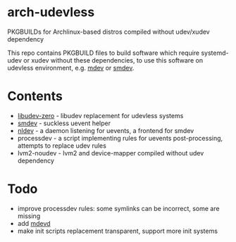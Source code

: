 # arch-udevless
PKGBUILDs for Archlinux-based distros compiled without udev/xudev dependency

This repo contains PKGBUILD files to build software which require systemd-udev or xudev without these dependencies,
to use this software on udevless environment, e.g. [mdev](https://git.busybox.net/busybox/plain/docs/mdev.txt) or [smdev](https://core.suckless.org/smdev/).

# Contents
* [libudev-zero](https://github.com/illiliti/libudev-zero) - libudev replacement for udevless systems
* [smdev](https://git.suckless.org/smdev/log.html) - suckless uevent helper
* [nldev](http://r-36.net/scm/nldev) - a daemon listening for uevents, a frontend for smdev
* processdev - a script implementing rules for uevents post-processing, attempts to replace udev rules
* lvm2-noudev - lvm2 and device-mapper compiled without udev dependency

# Todo
* improve processdev rules: some symlinks can be incorrect, some are missing
* add [mdevd](https://skarnet.org/software/mdevd)
* make init scripts replacement transparent, support more init systems
